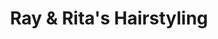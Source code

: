 ---
title: "Ray & Rita's Hairstyling"
url: /pompton-lakes/ray-and-ritas-hairstyling/
shop: hairdresser
---
